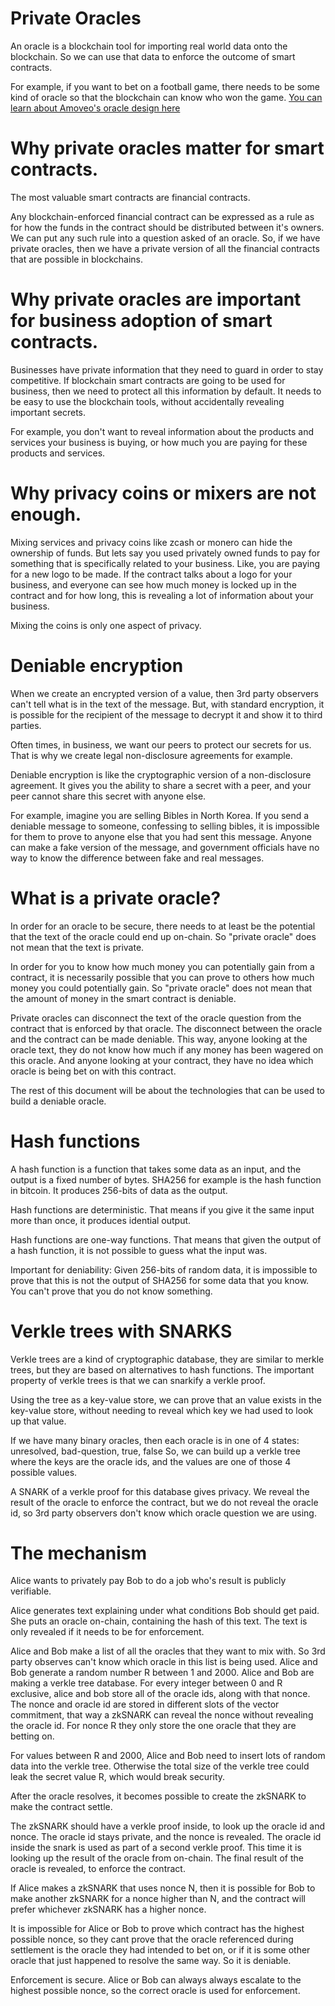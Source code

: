 Private Oracles
============

An oracle is a blockchain tool for importing real world data onto the blockchain. So we can use that data to enforce the outcome of smart contracts.

For example, if you want to bet on a football game, there needs to be some kind of oracle so that the blockchain can know who won the game. [You can learn about Amoveo's oracle design here](oracle.md)

Why private oracles matter for smart contracts.
============

The most valuable smart contracts are financial contracts.

Any blockchain-enforced financial contract can be expressed as a rule as for how the funds in the contract should be distributed between it's owners.
We can put any such rule into a question asked of an oracle.
So, if we have private oracles, then we have a private version of all the financial contracts that are possible in blockchains.

Why private oracles are important for business adoption of smart contracts.
===========

Businesses have private information that they need to guard in order to stay competitive.
If blockchain smart contracts are going to be used for business, then we need to protect all this information by default. It needs to be easy to use the blockchain tools, without accidentally revealing important secrets.

For example, you don't want to reveal information about the products and services your business is buying, or how much you are paying for these products and services.

Why privacy coins or mixers are not enough.
=================

Mixing services and privacy coins like zcash or monero can hide the ownership of funds.
But lets say you used privately owned funds to pay for something that is specifically related to your business. Like, you are paying for a new logo to be made.
If the contract talks about a logo for your business, and everyone can see how much money is locked up in the contract and for how long, this is revealing a lot of information about your business.

Mixing the coins is only one aspect of privacy.

Deniable encryption
===============

When we create an encrypted version of a value, then 3rd party observers can't tell what is in the text of the message. But, with standard encryption, it is possible for the recipient of the message to decrypt it and show it to third parties.

Often times, in business, we want our peers to protect our secrets for us. That is why we create legal non-disclosure agreements for example.

Deniable encryption is like the cryptographic version of a non-disclosure agreement. It gives you the ability to share a secret with a peer, and your peer cannot share this secret with anyone else.

For example, imagine you are selling Bibles in North Korea. If you send a deniable message to someone, confessing to selling bibles, it is impossible for them to prove to anyone else that you had sent this message.
Anyone can make a fake version of the message, and government officials have no way to know the difference between fake and real messages.


What is a private oracle?
===============

In order for an oracle to be secure, there needs to at least be the potential that the text of the oracle could end up on-chain. So "private oracle" does not mean that the text is private.

In order for you to know how much money you can potentially gain from a contract, it is necessarily possible that you can prove to others how much money you could potentially gain. So "private oracle" does not mean that the amount of money in the smart contract is deniable.

Private oracles can disconnect the text of the oracle question from the contract that is enforced by that oracle. The disconnect between the oracle and the contract can be made deniable.
This way, anyone looking at the oracle text, they do not know how much if any money has been wagered on this oracle. And anyone looking at your contract, they have no idea which oracle is being bet on with this contract.

The rest of this document will be about the technologies that can be used to build a deniable oracle.

Hash functions
============

A hash function is a function that takes some data as an input, and the output is a fixed number of bytes. SHA256 for example is the hash function in bitcoin. It produces 256-bits of data as the output.

Hash functions are deterministic. That means if you give it the same input more than once, it produces idential output.

Hash functions are one-way functions. That means that given the output of a hash function, it is not possible to guess what the input was.

Important for deniability:
Given 256-bits of random data, it is impossible to prove that this is not the output of SHA256 for some data that you know. You can't prove that you do not know something.

Verkle trees with SNARKS
===========

Verkle trees are a kind of cryptographic database, they are similar to merkle trees, but they are based on alternatives to hash functions.
The important property of verkle trees is that we can snarkify a verkle proof.

Using the tree as a key-value store, we can prove that an value exists in the key-value store, without needing to reveal which key we had used to look up that value.

If we have many binary oracles, then each oracle is in one of 4 states: unresolved, bad-question, true, false
So, we can build up a verkle tree where the keys are the oracle ids, and the values are one of those 4 possible values.

A SNARK of a verkle proof for this database gives privacy. We reveal the result of the oracle to enforce the contract, but we do not reveal the oracle id, so 3rd party observers don't know which oracle question we are using.

The mechanism
==============

Alice wants to privately pay Bob to do a job who's result is publicly verifiable.

Alice generates text explaining under what conditions Bob should get paid. She puts an oracle on-chain, containing the hash of this text. The text is only revealed if it needs to be for enforcement.

Alice and Bob make a list of all the oracles that they want to mix with. So 3rd party observes can't know which oracle in this list is being used.
Alice and Bob generate a random number R between 1 and 2000.
Alice and Bob are making a verkle tree database.
For every integer between 0 and R exclusive, alice and bob store all of the oracle ids, along with that nonce. The nonce and oracle id are stored in different slots of the vector commitment, that way a zkSNARK can reveal the nonce without revealing the oracle id.
For nonce R they only store the one oracle that they are betting on.

For values between R and 2000, Alice and Bob need to insert lots of random data into the verkle tree. Otherwise the total size of the verkle tree could leak the secret value R, which would break security.

After the oracle resolves, it becomes possible to create the zkSNARK to make the contract settle.

The zkSNARK should have a verkle proof inside, to look up the oracle id and nonce. The oracle id stays private, and the nonce is revealed.
The oracle id inside the snark is used as part of a second verkle proof. This time it is looking up the result of the oracle from on-chain.
The final result of the oracle is revealed, to enforce the contract.

If Alice makes a zkSNARK that uses nonce N, then it is possible for Bob to make another zkSNARK for a nonce higher than N, and the contract will prefer whichever zkSNARK has a higher nonce.

It is impossible for Alice or Bob to prove which contract has the highest possible nonce, so they cant prove that the oracle referenced during settlement is the oracle they had intended to bet on, or if it is some other oracle that just happened to resolve the same way. So it is deniable.

Enforcement is secure. Alice or Bob can always always escalate to the highest possible nonce, so the correct oracle is used for enforcement.
